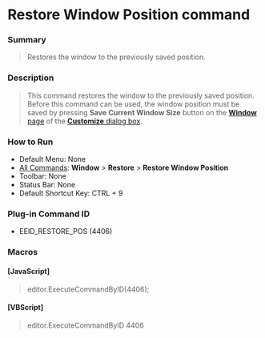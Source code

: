 # Restore Window Position command

### Summary

> Restores the window to the previously saved position.

### Description

> This command restores the window to the previously saved position. Before this command can be used, the window position must be saved by pressing
> **Save**
> **Current Window Size** button on the [**Window** page](../../dlg/customize/window/index) of the
> [**Customize** dialog box](../../dlg/customize/index).

### How to Run

- Default Menu: None
- [All Commands](../tools/all_commands): **Window**
\> **Restore** \> **Restore Window Position**
- Toolbar: None
- Status Bar: None
- Default Shortcut Key: CTRL + 9

### Plug-in Command ID

- EEID\_RESTORE\_POS (4406)

### Macros

#### \[JavaScript\]

> editor.ExecuteCommandByID(4406);

#### \[VBScript\]

> editor.ExecuteCommandByID 4406
